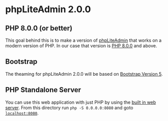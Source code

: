 # phpLiteAdmin 2.0.0
## PHP 8.0.0 (or better)
This goal behind this is to make a version of [phpLiteAdmin](https://www.phpliteadmin.org) that works on a modern version of PHP. In our case that version is [PHP 8.0.0](https://www.php.net/releases/8.0/) and above.

## Bootstrap
The theaming for phpLiteAdmin 2.0.0 will be based on [Bootstrap Version 5](https://getbootstrap.com).

## PHP Standalone Server
You can use this web application with just PHP by using the [built in web server](https://www.php.net/manual/en/features.commandline.webserver.php). From this directory run `php -S 0.0.0.0:8080` and goto [`localhost:8080`](http://localhost:8080).

